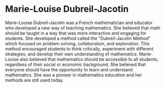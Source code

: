 # Marie-Louise Dubreil-Jacotin

Marie-Louise Dubreil-Jacotin was a French mathematician and educator who developed a new way of teaching mathematics. She believed that math should be taught in a way that was more interactive and engaging for students. She developed a method called the "Dubreil-Jacotin Method" which focused on problem solving, collaboration, and exploration. This method encouraged students to think critically, experiment with different strategies, and develop their own understanding of mathematics. Marie-Louise also believed that mathematics should be accessible to all students, regardless of their social or economic background. She believed that everyone should have the opportunity to learn and understand mathematics. She was a pioneer in mathematics education and her methods are still used today.
